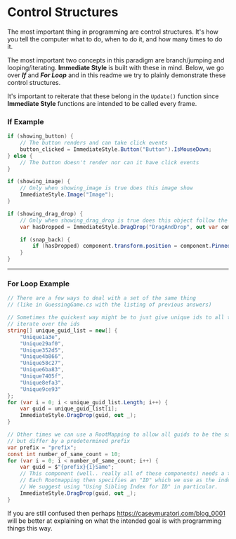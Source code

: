 # Control Structures
The most important thing in programming are control structures. It's how you tell the computer what to do, when to do it, and how many times to do it.

The most important two concepts in this paradigm are branch/jumping and looping/iterating.
**Immediate Style** is built with these in mind.
Below, we go over **_If_** and **_For Loop_** and in this readme we try to plainly demonstrate these control structures.

It's important to reiterate that these belong in the ```Update()``` function since **Immediate Style** functions are intended to be called every frame.

### If Example
```cs  
if (showing_button) {
	// The button renders and can take click events
	button_clicked = ImmediateStyle.Button("Button").IsMouseDown;
} else {
	// The button doesn't render nor can it have click events
}

if (showing_image) {
	// Only when showing_image is true does this image show
	ImmediateStyle.Image("Image");
}

if (showing_drag_drop) {
	// Only when showing_drag_drop is true does this object follow the cursor
    var hasDropped = ImmediateStyle.DragDrop("DragAndDrop", out var component).IsMouseUp;

    if (snap_back) {
        if (hasDropped) component.transform.position = component.PinnedPosition;
    }
}
```
___
### For Loop Example 
```cs  
// There are a few ways to deal with a set of the same thing 
// (like in GuessingGame.cs with the listing of previous answers)

// Sometimes the quickest way might be to just give unique ids to all things and just 
// iterate over the ids
string[] unique_guid_list = new[] {
	"Unique1a3e",
	"Unique29af0",
	"Unique352d5",
	"Unique4b866",
	"Unique58c27",
	"Unique6ba83",
	"Unique7405f",
	"Unique8efa3",
	"Unique9ce93"
};
for (var i = 0; i < unique_guid_list.Length; i++) {
	var guid = unique_guid_list[i];
	ImmediateStyle.DragDrop(guid, out _);
}

// Other times we can use a RootMapping to allow all guids to be the same 
// but differ by a predetermined prefix
var prefix = "prefix";
const int number_of_same_count = 10;
for (var i = 0; i < number_of_same_count; i++) {
	var guid = $"{prefix}{i}Same";
	// This component (well.. really all of these components) needs a to have a RootMapping. 
	// Each Rootmapping then specifies an "ID" which we use as the index.
	// We suggest using "Using Sibling Index for ID" in particular. 
	ImmediateStyle.DragDrop(guid, out _); 
}
```

If you are still confused then perhaps 
https://caseymuratori.com/blog_0001
will be better at explaining on what the intended goal is with programming things this way.

